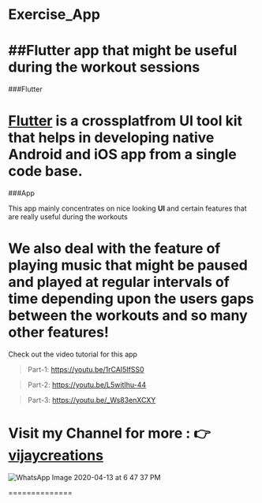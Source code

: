 # Exercise_App

##Flutter app that might be useful during the workout sessions
====
###Flutter

[Flutter](https://flutter.dev/) is a crossplatfrom UI tool kit that helps in developing native Android and iOS app from a single code base.
=======
###App 

This app mainly concentrates on nice looking **UI** and certain features that are really useful during the workouts

We also deal with the feature of **playing music** that might be paused and played at regular intervals of time depending upon the 
users gaps between the workouts and so many other features!
===========
Check out the video tutorial for this app

>Part-1: https://youtu.be/1rCAI5IfSS0

>Part-2: https://youtu.be/L5witIhu-44

>Part-3: https://youtu.be/_Ws83enXCXY

Visit my Channel for more : :point_right: [vijaycreations](https://www.youtube.com/channel/UCBC_Z7jla1GSITcqLKAtPxQ)
=========================
![WhatsApp Image 2020-04-13 at 6 47 37 PM](https://user-images.githubusercontent.com/58719230/80214196-078ac380-8658-11ea-93f9-cedf9e3aa7ef.jpeg)


==============
